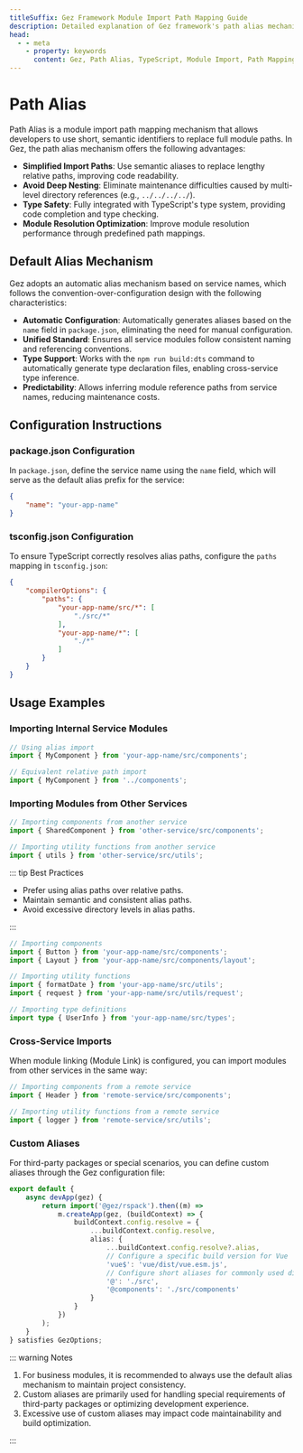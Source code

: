```yaml
---
titleSuffix: Gez Framework Module Import Path Mapping Guide
description: Detailed explanation of Gez framework's path alias mechanism, including features such as simplified import paths, avoiding deep nesting, type safety, and module resolution optimization, helping developers improve code maintainability.
head:
  - - meta
    - property: keywords
      content: Gez, Path Alias, TypeScript, Module Import, Path Mapping, Code Maintainability
---
```


# Path Alias

Path Alias is a module import path mapping mechanism that allows developers to use short, semantic identifiers to replace full module paths. In Gez, the path alias mechanism offers the following advantages:

- **Simplified Import Paths**: Use semantic aliases to replace lengthy relative paths, improving code readability.
- **Avoid Deep Nesting**: Eliminate maintenance difficulties caused by multi-level directory references (e.g., `../../../../`).
- **Type Safety**: Fully integrated with TypeScript's type system, providing code completion and type checking.
- **Module Resolution Optimization**: Improve module resolution performance through predefined path mappings.

## Default Alias Mechanism

Gez adopts an automatic alias mechanism based on service names, which follows the convention-over-configuration design with the following characteristics:

- **Automatic Configuration**: Automatically generates aliases based on the `name` field in `package.json`, eliminating the need for manual configuration.
- **Unified Standard**: Ensures all service modules follow consistent naming and referencing conventions.
- **Type Support**: Works with the `npm run build:dts` command to automatically generate type declaration files, enabling cross-service type inference.
- **Predictability**: Allows inferring module reference paths from service names, reducing maintenance costs.

## Configuration Instructions

### package.json Configuration

In `package.json`, define the service name using the `name` field, which will serve as the default alias prefix for the service:

```json title="package.json"
{
    "name": "your-app-name"
}
```

### tsconfig.json Configuration

To ensure TypeScript correctly resolves alias paths, configure the `paths` mapping in `tsconfig.json`:

```json title="tsconfig.json"
{
    "compilerOptions": {
        "paths": {
            "your-app-name/src/*": [
                "./src/*"
            ],
            "your-app-name/*": [
                "./*"
            ]
        }
    }
}
```

## Usage Examples

### Importing Internal Service Modules

```ts
// Using alias import
import { MyComponent } from 'your-app-name/src/components';

// Equivalent relative path import
import { MyComponent } from '../components';
```

### Importing Modules from Other Services

```ts
// Importing components from another service
import { SharedComponent } from 'other-service/src/components';

// Importing utility functions from another service
import { utils } from 'other-service/src/utils';
```

::: tip Best Practices
- Prefer using alias paths over relative paths.
- Maintain semantic and consistent alias paths.
- Avoid excessive directory levels in alias paths.

:::

``` ts
// Importing components
import { Button } from 'your-app-name/src/components';
import { Layout } from 'your-app-name/src/components/layout';

// Importing utility functions
import { formatDate } from 'your-app-name/src/utils';
import { request } from 'your-app-name/src/utils/request';

// Importing type definitions
import type { UserInfo } from 'your-app-name/src/types';
```

### Cross-Service Imports

When module linking (Module Link) is configured, you can import modules from other services in the same way:

```ts
// Importing components from a remote service
import { Header } from 'remote-service/src/components';

// Importing utility functions from a remote service
import { logger } from 'remote-service/src/utils';
```

### Custom Aliases

For third-party packages or special scenarios, you can define custom aliases through the Gez configuration file:

```ts title="src/entry.node.ts"
export default {
    async devApp(gez) {
        return import('@gez/rspack').then((m) =>
            m.createApp(gez, (buildContext) => {
                buildContext.config.resolve = {
                    ...buildContext.config.resolve,
                    alias: {
                        ...buildContext.config.resolve?.alias,
                        // Configure a specific build version for Vue
                        'vue$': 'vue/dist/vue.esm.js',
                        // Configure short aliases for commonly used directories
                        '@': './src',
                        '@components': './src/components'
                    }
                }
            })
        );
    }
} satisfies GezOptions;
```

::: warning Notes
1. For business modules, it is recommended to always use the default alias mechanism to maintain project consistency.
2. Custom aliases are primarily used for handling special requirements of third-party packages or optimizing development experience.
3. Excessive use of custom aliases may impact code maintainability and build optimization.

:::
